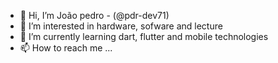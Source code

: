 - 👋 Hi, I’m João pedro - (@pdr-dev71)
- 👀 I’m interested in hardware, sofware and lecture
- 🌱 I’m currently learning dart, flutter and mobile technologies
- 📫 How to reach me ...

<!---
pdr-dev71/pdr-dev71 is a ✨ special ✨ repository because its `README.md` (this file) appears on your GitHub profile.
You can click the Preview link to take a look at your changes.
--->
